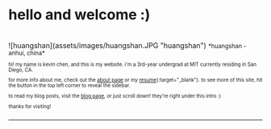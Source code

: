 hello and welcome :)
====================

<br>
![huangshan](assets/images/huangshan.JPG "huangshan")
<small>*huangshan - anhui, china*<small>

hi! my name is kevin chen, and this is my website. i'm a 3rd-year undergrad at MIT currently residing in San Diego, CA.

for more info about me, check out the [about page](/about/) or my [resume](/resume/){:target="_blank"}. to see more of this site, hit the button in the top left corner to reveal the sidebar.

to read my blog posts, visit the [blog page](/blog/), or just scroll down! they're right under this intro :)

thanks for visiting!  
<br>  

********************
<br>